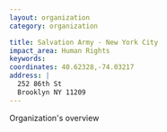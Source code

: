 ```yaml
---
layout: organization
category: organization

title: Salvation Army - New York City
impact_area: Human Rights
keywords: 
coordinates: 40.62328,-74.03217
address: |
  252 86th St
  Brooklyn NY 11209
---
```

Organization's overview
